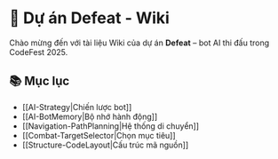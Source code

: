 # 🤖 Dự án Defeat - Wiki

Chào mừng đến với tài liệu Wiki của dự án **Defeat** – bot AI thi đấu trong CodeFest 2025.

## 📚 Mục lục
- [[AI-Strategy|Chiến lược bot]]
- [[AI-BotMemory|Bộ nhớ hành động]]
- [[Navigation-PathPlanning|Hệ thống di chuyển]]
- [[Combat-TargetSelector|Chọn mục tiêu]]
- [[Structure-CodeLayout|Cấu trúc mã nguồn]]